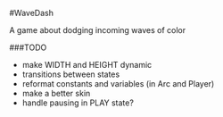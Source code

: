 #WaveDash

A game about dodging incoming waves of color

###TODO

- make WIDTH and HEIGHT dynamic
- transitions between states
- reformat constants and variables (in Arc and Player)
- make a better skin
- handle pausing in PLAY state?